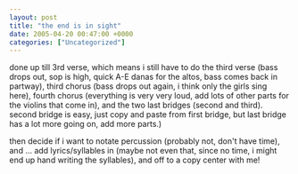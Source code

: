 ```yaml
---
layout: post
title: "the end is in sight"
date: 2005-04-20 00:47:00 +0000
categories: ["Uncategorized"]
---
```


done up till 3rd verse, which means i still have to do the third verse (bass drops out, sop is high, quick A-E danas for the altos, bass comes back in partway), third chorus (bass drops out again, i think only the girls sing here), fourth chorus (everything is very very loud, add lots of other parts for the violins that come in), and the two last bridges (second and third). second bridge is easy, just copy and paste from first bridge, but last bridge has a lot more going on, add more parts.)

then decide if i want to notate percussion (probably not, don't have time), and ... add lyrics/syllables in (maybe not even that, since no time, i might end up hand writing the syllables), and off to a copy center with me!